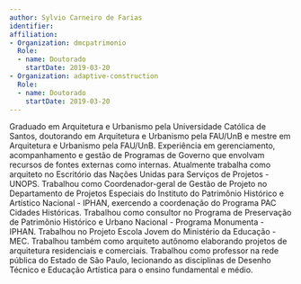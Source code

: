 ```yaml
---
author: Sylvio Carneiro de Farias
identifier:
affiliation:
- Organization: dmcpatrimonio
  Role:
  - name: Doutorado
    startDate: 2019-03-20
- Organization: adaptive-construction
  Role:
  - name: Doutorado
    startDate: 2019-03-20
---
```


Graduado em Arquitetura e Urbanismo pela Universidade Católica de
Santos, doutorando em Arquitetura e Urbanismo pela FAU/UnB e mestre em
Arquitetura e Urbanismo pela FAU/UnB. Experiência em gerenciamento,
acompanhamento e gestão de Programas de Governo que envolvam recursos de
fontes externas como internas. Atualmente trabalha como arquiteto no
Escritório das Nações Unidas para Serviços de Projetos - UNOPS.
Trabalhou como Coordenador-geral de Gestão de Projeto no Departamento de
Projetos Especiais do Instituto do Patrimônio Histórico e Artístico
Nacional - IPHAN, exercendo a coordenação do Programa PAC Cidades
Históricas. Trabalhou como consultor no Programa de Preservação de
Patrimônio Histórico e Urbano Nacional - Programa Monumenta - IPHAN.
Trabalhou no Projeto Escola Jovem do Ministério da Educação - MEC.
Trabalhou também como arquiteto autônomo elaborando projetos de
arquitetura residenciais e comerciais. Trabalhou como professor na rede
pública do Estado de São Paulo, lecionando as disciplinas de Desenho
Técnico e Educação Artística para o ensino fundamental e médio. 

